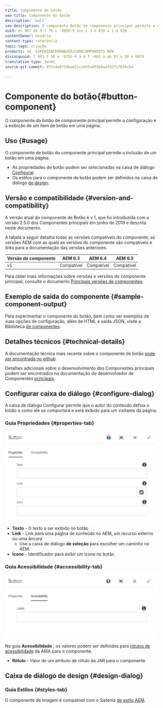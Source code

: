 ```yaml
---
title: Componente do botão
seo-title: Componente do botão
description: 'null'
seo-description: O componente Botão de componente principal permite a criação e exibição de um botão.
uuid: ec 807 de 9-f 76 c -4850-9 ece-c 3 e 439 a 1 d 626
contentOwner: Usuário
content-type: referência
topic-tags: criação
products: SG_ EXPERIENCEMANAGER/CORECOMPONENTS-NEW
discoiquuid: f 093 f 58 e -9755-4 a 4 f -803 a-ab 93 a 50 e 6870
translation-type: tm+mt
source-git-commit: d37cde072dea612ccb55ad31b4aaf42f17839cb4

---
```



# Componente do botão{#button-component}

O componente do botão de componente principal permite a configuração e a exibição de um item de botão em uma página.

## Uso {#usage}

O componente de botão do componente principal permite a inclusão de um botão em uma página.

* As propriedades do botão podem ser selecionadas na caixa de diálogo [Configurar](#configure-dialog).
* Os estilos para o componente de botão podem ser definidos na caixa de diálogo [de design](#design-dialog).

## Versão e compatibilidade {#version-and-compatibility}

A versão atual do componente de Botão é v 1, que foi introduzida com a versão 2.5.0 dos Componentes principais em junho de 2019 e descrita neste documento.

A tabela a seguir detalha todas as versões compatíveis do componente, as versões AEM com as quais as versões do componente são compatíveis e links para a documentação das versões anteriores.

| Versão do componente | AEM 6.3 | AEM 6.4 | AEM 6.5 |
|--- |--- |--- |---|
| v1 | Compatível | Compatível | Compatível |

Para obter mais informações sobre versões e versões do componente principal, consulte o documento [Principais versões de componentes](versions.md).

## Exemplo de saída do componente {#sample-component-output}

Para experimentar o componente do botão, bem como ver exemplos de suas opções de configuração, além de HTML e saída JSON, visite a Biblioteca [de componentes](http://opensource.adobe.com/aem-core-wcm-components/library/button.html).

## Detalhes técnicos {#technical-details}

A documentação técnica mais recente sobre o componente de botão [pode ser encontrada no github](https://github.com/adobe/aem-core-wcm-components/tree/master/content/src/content/jcr_root/apps/core/wcm/components/button/v1/button).

Detalhes adicionais sobre o desenvolvimento dos Componentes principais podem ser encontrados na documentação do desenvolvedor de Componentes [principais](developing.md).

## Configurar caixa de diálogo {#configure-dialog}

A caixa de diálogo Configurar permite que o autor do conteúdo defina o botão e como ele se comportará e será exibido para um visitante da página.

### Guia Propriedades {#properties-tab}

![](assets/screen-shot-2019-08-29-12.19.32.png)

* **Texto** - O texto a ser exibido no botão
* **Link** - Link para uma página de conteúdo no AEM, um recurso externo ou uma âncora
   * Use a caixa de diálogo **de seleção** para escolher um caminho no AEM.
* **Ícone** - Identificador para exibir um ícone no botão

### Guia Acessibilidade {#accessibility-tab}

![](assets/screen-shot-2019-08-29-12.19.43.png)

Na guia **Acessibilidade** , os valores podem ser definidos para [rótulos de acessibilidade](https://www.w3.org/WAI/standards-guidelines/aria/) da ARIA para o componente.

* **Rótulo** - Valor de um atributo de rótulo da JAR para o componente

## Caixa de diálogo de design {#design-dialog}

### Guia Estilos {#styles-tab}

O componente de imagem é compatível com o Sistema [de estilo AEM](authoring.md#component-styling).
